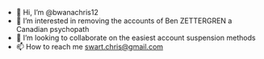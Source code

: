 - 👋 Hi, I’m @bwanachris12
- 👀 I’m interested in removing the accounts of Ben ZETTERGREN a Canadian psychopath 
- 💞️ I’m looking to collaborate on the easiest account suspension methods 
- 📫 How to reach me swart.chris@gmail.com 

<!---
bwanachris12/bwanachris12 is a ✨ special ✨ repository because its `README.md` (this file) appears on your GitHub profile.
You can click the Preview link to take a look at your changes.
--->
